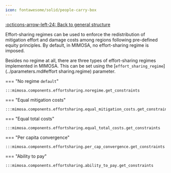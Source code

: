 ```yaml
---
icon: fontawesome/solid/people-carry-box
---
```


[:octicons-arrow-left-24: Back to general structure](index.md)

Effort-sharing regimes can be used to enforce the redistribution of mitigation effort and damage costs among
regions following pre-defined equity principles. By default, in MIMOSA, no effort-sharing regime is imposed.

Besides no regime at all, there are three types of effort-sharing regimes implemented in MIMOSA. This can be
set using the [`effort_sharing_regime`](../parameters.md#effort sharing.regime) parameter.

=== "No regime `default`"

    :::mimosa.components.effortsharing.noregime.get_constraints

=== "Equal mitigation costs"

    :::mimosa.components.effortsharing.equal_mitigation_costs.get_constraints

=== "Equal total costs"

    :::mimosa.components.effortsharing.equal_total_costs.get_constraints

=== "Per capita convergence"

    :::mimosa.components.effortsharing.per_cap_convergence.get_constraints

=== "Ability to pay"

    :::mimosa.components.effortsharing.ability_to_pay.get_constraints

